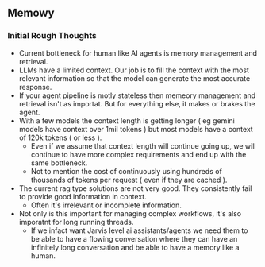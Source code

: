 ## Memowy

### Initial Rough Thoughts

- Current bottleneck for human like AI agents is memory management and retrieval.
- LLMs have a limited context. Our job is to fill the context with the most relevant information so that the model can generate the most accurate response.
- If your agent pipeline is motly stateless then memeory management and retrieval isn't as importat. But for everything else, it makes or brakes the agent.
- With a few models the context length is getting longer ( eg gemini models have context over 1mil tokens ) but most models have a context of 120k tokens ( or less ).
  - Even if we assume that context length will continue going up, we will continue to have more complex requirements and end up with the same bottleneck.
  - Not to mention the cost of continuously using hundreds of thousands of tokens per request ( even if they are cached ).
- The current rag type solutions are not very good. They consistently fail to provide good information in context.
  - Often it's irrelevant or incomplete information.
- Not only is this important for managing complex workflows, it's also imporatnt for long running threads.
  - If we infact want Jarvis level ai assistants/agents we need them to be able to have a flowing conversation where they can have an infinitely long conversation
    and be able to have a memory like a human.
